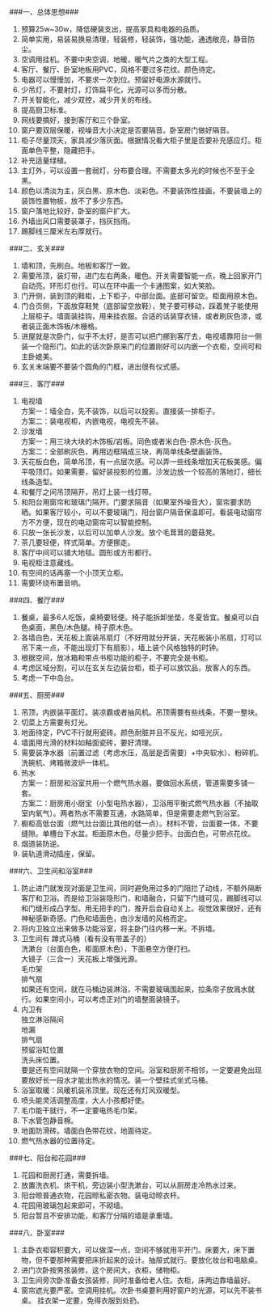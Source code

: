 ###一、总体思想###
1. 预算25w~30w，降低硬装支出，提高家具和电器的品质。
1. 简单实用，易装易换易清理，轻装修，轻装饰，强功能，通透敞亮，静音防尘。
1. 空调用挂机。不要中央空调，地暖，暖气片之类的大型工程。
1. 客厅、餐厅、卧室地板用PVC，风格不要过多花纹。颜色待定。
1. 电器可以慢慢加，不要求一次到位。预留好电源水源就行。
1. 少吊灯，不要射灯，灯饰扁平化，光源可以多而分散。
1. 开关智能化，减少双控，减少开关的布线。
1. 提高厨卫标准。
1. 网线要搞好，接到客厅和三个卧室。
1. 窗户要双层保暖，视噪音大小决定是否要隔音。卧室房门做好隔音。
1. 柜子尽量顶天，家具减少落灰面。根据情况看大柜子里是否要补充感应灯。柜面单色平整，隐藏把手。
1. 补充适量绿植。
1. 主灯外，可以设置一套弱灯，分布要合理。不需要太多光的时候也不至于全黑。
1. 颜色以清淡为主，灰白黑、原木色、淡彩色。不要装饰性挂画，不要装墙上的装饰性置物板，放不了多少东西。
1. 窗户落地比较好，卧室的窗户扩大。
1. 外墙出风口需要装罩子，挡灰挡雨。
1. 踢脚线三厘米左右厚就行。

###二、玄关###
1. 墙和顶，先刷白。地板和客厅一致。
1. 需要吊顶，装灯带，进门左右两条，暖色。开关需要智能一点，晚上回家开门自动亮。环形灯也行。可以在环中画一个卡通图案，如大笑脸。
1. 门开侧，装到顶的鞋柜，上下柜子，中部台面。底部可留空。柜面用原木色。
1. 门合页侧，下面放穿鞋凳（底部留空放鞋），凳子要可移动，踩着凳子能使用上层柜子。墙面装挂钩，用来挂衣服。合适的话装穿衣镜，或者刷灰色漆，或者装正面木饰板/木栅格。
1. 进屋就是次卧门，似乎不太好，是否可以把门挪到客厅去，电视墙靠阳台一侧装一个隐形门。如此的话次卧原来门的位置刚好可以内嵌一个衣柜，空间可和主卧媲美。
1. 玄关末端要不要装个圆角的门框，进出很有仪式感。

###三、客厅###
1. 电视墙  
方案一：墙全白，先不装饰，以后可以投影。直接装一排柜子。  
方案二：装电视柜，内嵌电视，电视先不装。
1. 沙发墙  
方案一：用三块大块的木饰板/岩板。同色或者米白色-原木色-灰色。  
方案二：全部刷灰色，再用边框隔成三块，再简单线条壁画装饰。
1. 天花板白色，简单吊顶，有一点层次感。可以弄一些线条增加天花板美感。偏平吸顶灯。如果需要，留好装投影的位置。沙发边放一个较高的落地灯，细长线条造型。
1. 和餐厅之间吊顶隔开，吊灯上装一线灯带。
1. 和阳台用窗帘和玻璃门隔开。门要求隔音（如果室外噪音大），窗帘要求防晒。如果客厅较小，可以不要玻璃门，阳台窗户隔音保温即可。看装电动窗帘方不方便，现在的电动窗帘可以智能控制。
1. 只放一张长沙发，以后可以加单人沙发。放个毛茸茸的蘑菇凳。
1. 茶几要轻便，样式简单。方便挪走。
1. 客厅中间可以铺大地毯。圆形或方形都行。
1. 电视柜注意藏线。
1. 有空间的话再塞一个小顶天立柜。
1. 需要环绕布置音响。

###四、餐厅###
1. 餐桌，最多6人吃饭，桌椅要轻便。椅子能拆卸坐垫，冬夏皆宜。餐桌可以白色桌面，黑色/木色腿。椅子原木色。
1. 各墙白色，天花板上面装吊扇灯（不好用就分开装，天花板装小吊扇，灯可以吊下来一点，不能出现灯下有扇影），墙上装个风格独特的时钟。
1. 根据空间，放冰箱和带点书柜功能的柜子，不要完全是书柜。
1. 考虑区域分割，可以在玄关左边装台柜，柜子可以放饮品，放客人的东西。
1. 考虑一下中岛台。

###五、厨房###
1. 吊顶，内嵌装平面灯。装凉霸或者抽风机。吊顶需要有些线条，不要一整块。
1. 切菜上方需要有灯光。
1. 地面待定，PVC不行就用瓷砖。颜色耐脏并且不反光，如哑光灰。
1. 墙面用光滑的材料如釉面瓷砖，要好清理。
1. 需要装净水器（前置过滤（考虑水压，高层是否需要）+中央软水）、粉碎机、洗碗机、烤箱微波炉一体机。
1. 热水  
方案一：厨房和浴室共用一个燃气热水器，要做回水系统，管道需要多铺一套。  
方案二：厨房用小厨宝（小型电热水器），卫浴用平衡式燃气热水器（不抽取室内氧气）。两者热水不需要互通，水路简单，但是需要走燃气到浴室。
1. 橱柜高低台面（燃气灶台面比其他的低一点）。材料不管，台面要一体，不要缝隙。单槽台下水盆。柜面原木色，尽量少把手。台面白色，可带点花纹。
1. 烟道装防逆。
1. 装轨道滑动插座，保留。

###六、卫生间和浴室###
1. 防止进门就发现对面是卫生间，同时避免用过多的门阻拦了动线，不额外隔断客厅和卫浴。而是给卫浴装隐形门，和墙融合，只留下门缝可见，踢脚线可以和门缝形成凸字型。用无把手的门，推开后会自动关上。视觉效果很好，还有神秘感新奇感。门色和墙面色，由沙发墙的风格而定。
1. 将内卫独立出来做多功能浴室，将主卧门往内移一米。不拆墙。
1. 卫生间有
蹲式马桶（看有没有带盖子的）  
洗漱台（台面白色，柜面原木色），下面悬空方便打扫。  
大镜子（三合一）天花板上增强光源。  
毛巾架  
排气扇  
如果还有空间，就在马桶边装淋浴，不需要玻璃围起来，拉条帘子放溅水就行。如果空间小，可以考虑正对门的墙整面装镜子。  
1. 内卫有  
独立淋浴隔间  
地漏  
排气扇  
预留浴缸位置  
洗头床位置。  
要是还有空间就隔一个穿放衣物的空间。浴室和厨房不相邻，一定要避免出现要放好长一段水才能出热水的情况。装一个壁挂式坐式马桶。  
1. 浴室取暖：风暖机装吊顶里。现在还有灯风双暖型。
1. 喷头能灵活调整高度，大人小孩都好使。
1. 毛巾能干就行，不一定要电热毛巾架。
1. 下水管包静音棉。
1. 地面防滑砖。墙面白色带花纹，地面待定。
1. 燃气热水器的位置待定。

###七、阳台和花园###
1. 花园和厨房打通，需要拆墙。
1. 放置洗衣机、烘干机，旁边装小型洗漱台，可以从厨房走冷热水过来。
1. 阳台晾普通衣物，花园晾私密衣物。装电动晾衣杆。
1. 花园用玻璃包起来即可，不砌墙。
1. 阳台暂且不安排功能，和客厅分隔的墙是承重墙。

###八、卧室###
1. 主卧衣柜容积要大，可以做深一点，空间不够就用平开门。床要大，床下置物，但不要那种需要把床折起来的设计。抽屉式就行。要放化妆台和电脑桌。
1. 进门次卧按男孩装修，这个房间大，衣柜，储物柜。
1. 卫生间旁次卧准备女孩装修，同时准备给老人住。衣柜，床两边靠墙最好。
1. 窗帘遮光要严密。空调用挂机。次卧书桌要利用好窗户的光源，可以先不装书桌。
挂衣架一定要，免得衣服到处扔。
